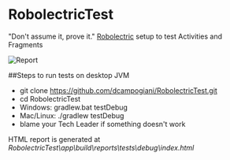 # RobolectricTest
"Don't assume it, prove it." [Robolectric](http://robolectric.org/) setup to test Activities and Fragments

![Report](http://i.imgur.com/AqqAMss.png)

##Steps to run tests on desktop JVM
- git clone https://github.com/dcampogiani/RobolectricTest.git
- cd RobolectricTest
- Windows: gradlew.bat testDebug
- Mac/Linux: ./gradlew testDebug
- blame your Tech Leader if something doesn't work

HTML report is generated at *RobolectricTest\app\build\reports\tests\debug\index.html*
